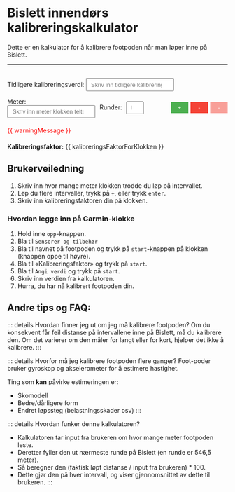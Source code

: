   # Bislett innendørs kalibreringskalkulator

  Dette er en kalkulator for å kalibrere footpoden når man løper inne på Bislett.

  ---

  <br>

  <script setup>
  import { ref, computed, watch, nextTick } from 'vue'

  const intervaller = ref([{ meter: '', runder: 1 }])
  const tidligereKalibreringsverdi = ref('100')

  const leggTilIntervall = async (index) => {
    intervaller.value.splice(index + 1, 0, { meter: '', runder: 1 })
    await nextTick()  // wait for DOM update
    const nextMeterInput = document.querySelector(`[data-ref="meterInput${index + 1}"]`)
    if (nextMeterInput) {
      nextMeterInput.focus()
    }
  }

  // Helper function to compute the rounds
  const computeRounds = (meters) => {
    const oneRound = 546.5
    return Math.round(meters / oneRound)
  }

  // Watch for changes in the intervaller array
  watch(intervaller, (newIntervaller) => {
    for (let intervall of newIntervaller) {
      intervall.runder = computeRounds(intervall.meter)
    }
  }, { deep: true })

  const kalibreringsVerdier = computed(() => {
    const meterSum = intervaller.value.reduce((acc, interval) => {
      const meter = parseFloat(interval.meter);
      return acc + (isNaN(meter) ? 0 : meter);
    }, 0);
    
    const roundsSum = intervaller.value.reduce((acc, interval) => {
      const rounds = parseInt(interval.runder);
      return acc + (isNaN(rounds) ? 0 : rounds);
    }, 0);
    
    if (meterSum <= 0 || roundsSum <= 0) {
      return '';
    }
    
    return (((546.5 * roundsSum) / meterSum) * 100).toFixed(8);
  });

  const gjennomsnittligKalibreringsverdi = computed(() => {
    const value = kalibreringsVerdier.value;
    if (value === '') {
      return '';
    }
    return parseFloat(value).toFixed(8);
  });

  const kalibreringsFaktorForKlokken = computed(() => {
      const actualDistance = 546.5 * intervaller.value.reduce((acc, interval) => {
        const rounds = parseInt(interval.runder);
        return acc + (isNaN(rounds) ? 0 : rounds);
      }, 0);
  
      const measuredDistance = intervaller.value.reduce((acc, interval) => {
        const meter = parseFloat(interval.meter);
        return acc + (isNaN(meter) ? 0 : meter);
      }, 0);
  
      const tidligereVerdi = parseFloat(tidligereKalibreringsverdi.value);
      
      if (measuredDistance === 0 || isNaN(tidligereVerdi)) {
        return "-";
      }
  
      return (tidligereVerdi * (actualDistance / measuredDistance)).toFixed(1);
  });

const isConsistentMeasurement = computed(() => {
  const intervals = intervaller.value;

  let hasLongerInterval = false;
  let hasShorterInterval = false;

  for (let i = 0; i < intervals.length; i++) {
    const meter = parseFloat(intervals[i].meter);
    const rounds = parseInt(intervals[i].runder);

    if (isNaN(meter) || isNaN(rounds)) {
      continue;
    }

    if (meter > rounds * 546.5) {
      hasLongerInterval = true;
    }

    if (meter < rounds * 546.5) {
      hasShorterInterval = true;
    }
  }

  // If there are both longer and shorter intervals, the measurement is not consistent
  return !(hasLongerInterval && hasShorterInterval);
});

const warningMessage = "Footpoden din måler ikke konsekvent verken for langt eller for kort; dette er et problem du ikke får løst med å kalibrere den. Forsøk å feste footpoden bedre til skoen, og gå litt i pausene, så den ikke går i dvale imellom intervallene og tar tid før den begynner å spore.";


  const fjernIntervall = (index) => {
    intervaller.value.splice(index, 1)
  }
  </script>

<div>
  <label>
    Tidligere kalibreringsverdi:
    <input v-model="tidligereKalibreringsverdi" type="number" placeholder="Skriv inn tidligere kalibreringsverdi" style="margin-bottom: 15px; padding: 5px 10px;"/>
  </label>
</div>

<div v-for="(intervall, index) in intervaller" :key="index" style="margin-bottom: 15px; display: flex; align-items: center;">
  <label style="flex: 1;">
    Meter:
    <input :data-ref="`meterInput${index}`" v-model="intervall.meter" type="number" min="0" placeholder="Skriv inn meter klokken telte" @keyup.enter="leggTilIntervall(index)" style="margin-right: 10px; padding: 5px 10px;"/>
  </label>
  <label style="flex: 1;">
    Runder:
    <input 
      v-model="intervall.runder" 
      type="number" 
      min="1" 
      placeholder="Runder" 
      readonly
      style="width: 40px; 
        text-align: center; 
        padding: 5px 10px; 
        margin-left: 5px; 
        margin-right: 5px;
        cursor: default;">
  </label>
    <button v-if="index !== intervaller.length - 1" style="opacity: 0; cursor: default; width: 40px; margin-left: 5px;" disabled></button>
    <button v-else @click="leggTilIntervall(index)" style="background-color: #4CAF50; color: white; border: none; padding: 5px 10px; cursor: pointer; margin-left: 5px; width: 40px;">+</button>
    <button @click="fjernIntervall(index)" v-if="intervaller.length > 1" style="background-color: #f44336; color: white; border: none; padding: 5px 10px; cursor: pointer; margin-left: 5px; width: 40px;">-</button>
    <button v-else style="background-color: #f44336; color: white; border: none; padding: 5px 10px; cursor: not-allowed; margin-left: 5px; width: 40px; opacity: 0.5;" disabled>-</button>
  </div>

<div v-if="!isConsistentMeasurement" style="color: red; margin-top: 20px; margin-bottom: 20px;">
  {{ warningMessage }}
</div>


  <p><strong>Kalibreringsfaktor:</strong> {{ kalibreringsFaktorForKlokken }}</p>

  ## Brukerveiledning
  1. Skriv inn hvor mange meter klokken trodde du løp på intervallet.
  2. Løp du flere intervaller, trykk på `+`, eller trykk `enter`.
  3. Skriv inn kalibreringsfaktoren din på klokken.

  ### Hvordan legge inn på Garmin-klokke
  1. Hold inne `opp`-knappen.
  2. Bla til `Sensorer og tilbehør`
  3. Bla til navnet på footpoden og trykk på `start`-knappen på klokken (knappen oppe til høyre).
  4. Bla til «Kalibreringsfaktor» og trykk på `start`.
  5. Bla til `Angi verdi` og trykk på `start`.
  6. Skriv inn verdien fra kalkulatoren.
  7. Hurra, du har nå kalibrert footpoden din.

  ## Andre tips og FAQ:

  ::: details Hvordan finner jeg ut om jeg må kalibrere footpoden?
  Om du konsekvent får feil distanse på intervallene inne på Bislett, må du kalibrere den. Om det varierer om den måler for langt eller for kort, hjelper det ikke å kalibrere.
  :::

  ::: details Hvorfor må jeg kalibrere footpoden flere ganger?
  Foot-poder bruker gyroskop og akselerometer for å estimere hastighet.

  Ting som **kan** påvirke estimeringen er:
  * Skomodell
  * Bedre/dårligere form
  * Endret løpssteg (belastningsskader osv)
  :::

  ::: details Hvordan funker denne kalkulatoren?
  * Kalkulatoren tar input fra brukeren om hvor mange meter footpoden leste.
  * Deretter fyller den ut nærmeste runde på Bislett (en runde er 546,5 meter).
  * Så beregner den (faktisk løpt distanse / input fra brukeren) * 100.
  * Dette gjør den på hver intervall, og viser gjennomsnittet av dette til brukeren.
  :::
